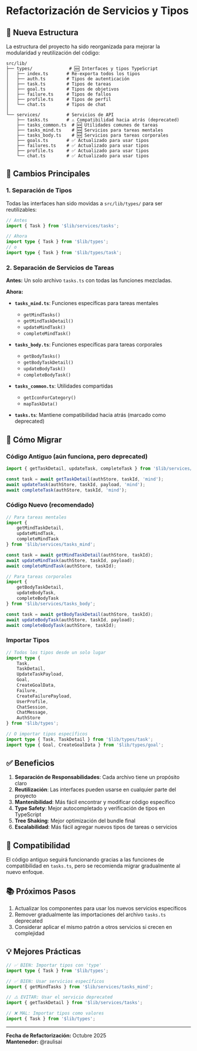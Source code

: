 # Refactorización de Servicios y Tipos

## 📁 Nueva Estructura

La estructura del proyecto ha sido reorganizada para mejorar la modularidad y reutilización del código:

```
src/lib/
├── types/              # 🆕 Interfaces y tipos TypeScript
│   ├── index.ts       # Re-exporta todos los tipos
│   ├── auth.ts        # Tipos de autenticación
│   ├── task.ts        # Tipos de tareas
│   ├── goal.ts        # Tipos de objetivos
│   ├── failure.ts     # Tipos de fallos
│   ├── profile.ts     # Tipos de perfil
│   └── chat.ts        # Tipos de chat
│
└── services/          # Servicios de API
    ├── tasks.ts       # ⚠️ Compatibilidad hacia atrás (deprecated)
    ├── tasks_common.ts  # 🆕 Utilidades comunes de tareas
    ├── tasks_mind.ts    # 🆕 Servicios para tareas mentales
    ├── tasks_body.ts    # 🆕 Servicios para tareas corporales
    ├── goals.ts       # ✅ Actualizado para usar tipos
    ├── failures.ts    # ✅ Actualizado para usar tipos
    ├── profile.ts     # ✅ Actualizado para usar tipos
    └── chat.ts        # ✅ Actualizado para usar tipos
```

## 🎯 Cambios Principales

### 1. Separación de Tipos
Todas las interfaces han sido movidas a `src/lib/types/` para ser reutilizables:

```typescript
// Antes
import { Task } from '$lib/services/tasks';

// Ahora
import type { Task } from '$lib/types';
// o
import type { Task } from '$lib/types/task';
```

### 2. Separación de Servicios de Tareas

**Antes:** Un solo archivo `tasks.ts` con todas las funciones mezcladas.

**Ahora:**
- **`tasks_mind.ts`**: Funciones específicas para tareas mentales
  - `getMindTasks()`
  - `getMindTaskDetail()`
  - `updateMindTask()`
  - `completeMindTask()`

- **`tasks_body.ts`**: Funciones específicas para tareas corporales
  - `getBodyTasks()`
  - `getBodyTaskDetail()`
  - `updateBodyTask()`
  - `completeBodyTask()`

- **`tasks_common.ts`**: Utilidades compartidas
  - `getIconForCategory()`
  - `mapTaskData()`

- **`tasks.ts`**: Mantiene compatibilidad hacia atrás (marcado como deprecated)

## 📝 Cómo Migrar

### Código Antiguo (aún funciona, pero deprecated)
```typescript
import { getTaskDetail, updateTask, completeTask } from '$lib/services/tasks';

const task = await getTaskDetail(authStore, taskId, 'mind');
await updateTask(authStore, taskId, payload, 'mind');
await completeTask(authStore, taskId, 'mind');
```

### Código Nuevo (recomendado)
```typescript
// Para tareas mentales
import {
    getMindTaskDetail,
    updateMindTask,
    completeMindTask
} from '$lib/services/tasks_mind';

const task = await getMindTaskDetail(authStore, taskId);
await updateMindTask(authStore, taskId, payload);
await completeMindTask(authStore, taskId);

// Para tareas corporales
import {
    getBodyTaskDetail,
    updateBodyTask,
    completeBodyTask
} from '$lib/services/tasks_body';

const task = await getBodyTaskDetail(authStore, taskId);
await updateBodyTask(authStore, taskId, payload);
await completeBodyTask(authStore, taskId);
```

### Importar Tipos
```typescript
// Todos los tipos desde un solo lugar
import type {
    Task,
    TaskDetail,
    UpdateTaskPayload,
    Goal,
    CreateGoalData,
    Failure,
    CreateFailurePayload,
    UserProfile,
    ChatSession,
    ChatMessage,
    AuthStore
} from '$lib/types';

// O importar tipos específicos
import type { Task, TaskDetail } from '$lib/types/task';
import type { Goal, CreateGoalData } from '$lib/types/goal';
```

## ✅ Beneficios

1. **Separación de Responsabilidades**: Cada archivo tiene un propósito claro
2. **Reutilización**: Las interfaces pueden usarse en cualquier parte del proyecto
3. **Mantenibilidad**: Más fácil encontrar y modificar código específico
4. **Type Safety**: Mejor autocompletado y verificación de tipos en TypeScript
5. **Tree Shaking**: Mejor optimización del bundle final
6. **Escalabilidad**: Más fácil agregar nuevos tipos de tareas o servicios

## 🔄 Compatibilidad

El código antiguo seguirá funcionando gracias a las funciones de compatibilidad en `tasks.ts`, pero se recomienda migrar gradualmente al nuevo enfoque.

## 📚 Próximos Pasos

1. Actualizar los componentes para usar los nuevos servicios específicos
2. Remover gradualmente las importaciones del archivo `tasks.ts` deprecated
3. Considerar aplicar el mismo patrón a otros servicios si crecen en complejidad

## 💡 Mejores Prácticas

```typescript
// ✅ BIEN: Importar tipos con 'type'
import type { Task } from '$lib/types';

// ✅ BIEN: Usar servicios específicos
import { getMindTasks } from '$lib/services/tasks_mind';

// ⚠️ EVITAR: Usar el servicio deprecated
import { getTaskDetail } from '$lib/services/tasks';

// ❌ MAL: Importar tipos como valores
import { Task } from '$lib/types';
```

---

**Fecha de Refactorización:** Octubre 2025  
**Mantenedor:** @raulisai
